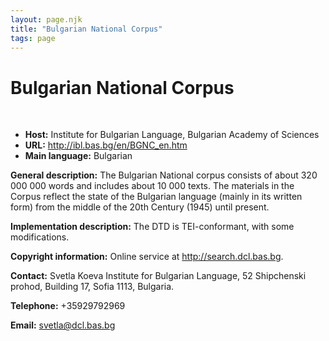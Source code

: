 ```yaml
---
layout: page.njk
title: "Bulgarian National Corpus"
tags: page
---
```

# Bulgarian National Corpus



 
 


* **Host:** Institute for Bulgarian Language, Bulgarian Academy of Sciences
* **URL:** <http://ibl.bas.bg/en/BGNC_en.htm>
* **Main language:** Bulgarian


**General description:** The Bulgarian National corpus consists of about 320 000 000 words and includes about
 10 000 texts. The materials in the Corpus reflect the state of the Bulgarian language
 (mainly in its written form) from the middle of the 20th Century (1945) until present.
 
 **Implementation description:** The DTD is TEI-conformant, with some modifications.
 
 **Copyright information:** Online service at <http://search.dcl.bas.bg>.
 
 **Contact:** Svetla Koeva Institute for Bulgarian Language, 52 Shipchenski prohod, Building 17,
 Sofia 1113, Bulgaria.
 
 **Telephone:** +35929792969
 

 
 **Email:** [svetla@dcl.bas.bg](mailto:svetla@dcl.bas.bg)
